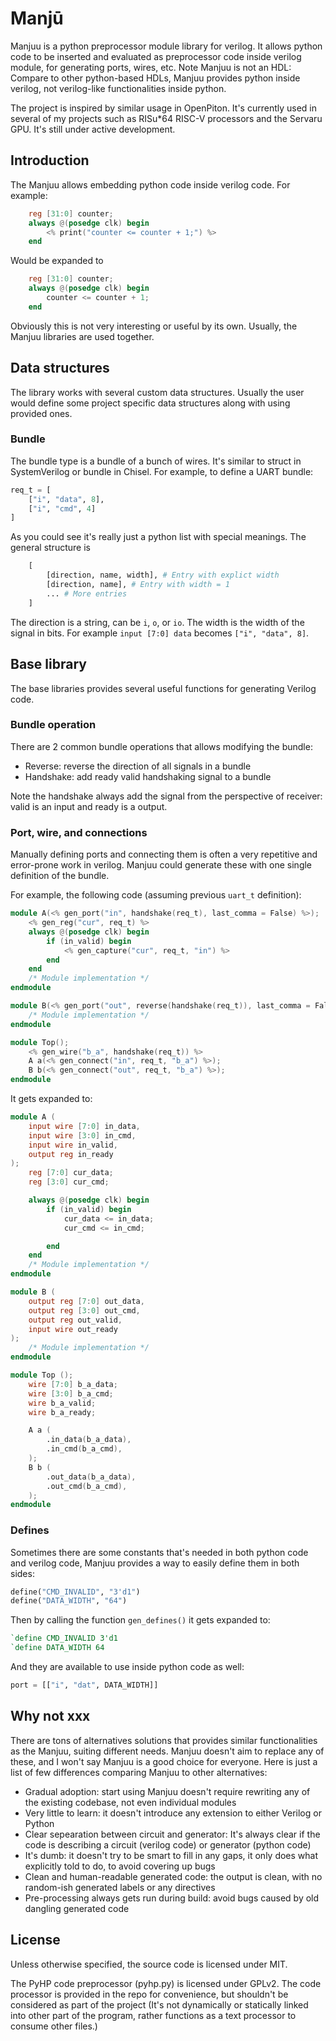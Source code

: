 # Manjū

Manjuu is a python preprocessor module library for verilog. It allows python code to be inserted and evaluated as preprocessor code inside verilog module, for generating ports, wires, etc. Note Manjuu is not an HDL: Compare to other python-based HDLs, Manjuu provides python inside verilog, not verilog-like functionalities inside python.

The project is inspired by similar usage in OpenPiton. It's currently used in several of my projects such as RISu*64 RISC-V processors and the Servaru GPU. It's still under active development.

## Introduction

The Manjuu allows embedding python code inside verilog code. For example:

```verilog
    reg [31:0] counter;
    always @(posedge clk) begin
        <% print("counter <= counter + 1;") %>
    end
```

Would be expanded to

```verilog
    reg [31:0] counter;
    always @(posedge clk) begin
        counter <= counter + 1;
    end
```

Obviously this is not very interesting or useful by its own. Usually, the Manjuu libraries are used together.

## Data structures

The library works with several custom data structures. Usually the user would define some project specific data structures along with using provided ones.

### Bundle

The bundle type is a bundle of a bunch of wires. It's similar to struct in SystemVerilog or bundle in Chisel. For example, to define a UART bundle:

```python
req_t = [
    ["i", "data", 8],
    ["i", "cmd", 4]
]
```

As you could see it's really just a python list with special meanings. The general structure is

```python
    [
        [direction, name, width], # Entry with explict width
        [direction, name], # Entry with width = 1
        ... # More entries
    ]
```

The direction is a string, can be `i`, `o`, or `io`. The width is the width of the signal in bits. For example `input [7:0] data` becomes `["i", "data", 8]`.

## Base library

The base libraries provides several useful functions for generating Verilog code.

### Bundle operation

There are 2 common bundle operations that allows modifying the bundle:

- Reverse: reverse the direction of all signals in a bundle
- Handshake: add ready valid handshaking signal to a bundle

Note the handshake always add the signal from the perspective of receiver: valid is an input and ready is a output.

### Port, wire, and connections

Manually defining ports and connecting them is often a very repetitive and error-prone work in verilog. Manjuu could generate these with one single definition of the bundle.

For example, the following code (assuming previous `uart_t` definition):

```verilog
module A(<% gen_port("in", handshake(req_t), last_comma = False) %>);
    <% gen_reg("cur", req_t) %>
    always @(posedge clk) begin
        if (in_valid) begin
            <% gen_capture("cur", req_t, "in") %>
        end
    end
    /* Module implementation */
endmodule

module B(<% gen_port("out", reverse(handshake(req_t)), last_comma = False) %>);
    /* Module implementation */
endmodule

module Top();
    <% gen_wire("b_a", handshake(req_t)) %>
    A a(<% gen_connect("in", req_t, "b_a") %>);
    B b(<% gen_connect("out", req_t, "b_a") %>);
endmodule
```

It gets expanded to:

```verilog
module A (
    input wire [7:0] in_data,
    input wire [3:0] in_cmd,
    input wire in_valid,
    output reg in_ready
);
    reg [7:0] cur_data;
    reg [3:0] cur_cmd;

    always @(posedge clk) begin
        if (in_valid) begin
            cur_data <= in_data;
            cur_cmd <= in_cmd;

        end
    end
    /* Module implementation */
endmodule

module B (
    output reg [7:0] out_data,
    output reg [3:0] out_cmd,
    output reg out_valid,
    input wire out_ready
);
    /* Module implementation */
endmodule

module Top ();
    wire [7:0] b_a_data;
    wire [3:0] b_a_cmd;
    wire b_a_valid;
    wire b_a_ready;

    A a (
        .in_data(b_a_data),
        .in_cmd(b_a_cmd),
    );
    B b (
        .out_data(b_a_data),
        .out_cmd(b_a_cmd),
    );
endmodule
```

### Defines

Sometimes there are some constants that's needed in both python code and verilog code, Manjuu provides a way to easily define them in both sides:

```python
define("CMD_INVALID", "3'd1")
define("DATA_WIDTH", "64")
```

Then by calling the function `gen_defines()` it gets expanded to:

```verilog
`define CMD_INVALID 3'd1
`define DATA_WIDTH 64
```

And they are available to use inside python code as well:

```python
port = [["i", "dat", DATA_WIDTH]]
```

## Why not xxx

There are tons of alternatives solutions that provides similar functionalities as the Manjuu, suiting different needs. Manjuu doesn't aim to replace any of these, and I won't say Manjuu is a good choice for everyone. Here is just a list of few differences comparing Manjuu to other alternatives:

- Gradual adoption: start using Manjuu doesn't require rewriting any of the existing codebase, not even individual modules
- Very little to learn: it doesn't introduce any extension to either Verilog or Python
- Clear sepearation between circuit and generator: It's always clear if the code is describing a circuit (verilog code) or generator (python code)
- It's dumb: it doesn't try to be smart to fill in any gaps, it only does what explicitly told to do, to avoid covering up bugs
- Clean and human-readable generated code: the output is clean, with no random-ish generated labels or any directives
- Pre-processing always gets run during build: avoid bugs caused by old dangling generated code

## License

Unless otherwise specified, the source code is licensed under MIT.

The PyHP code preprocessor (pyhp.py) is licensed under GPLv2. The code processor is provided in the repo for convenience, but shouldn't be considered as part of the project (It's not dynamically or statically linked into other part of the program, rather functions as a text processor to consume other files.)
